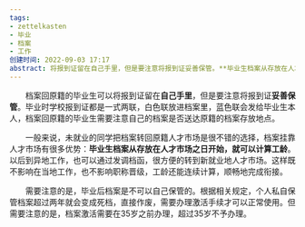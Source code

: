```yaml
---
tags: 
- zettelkasten 
- 毕业
- 档案
- 工作
创建时间: 2022-09-03 17:17
abstract: 将报到证留在自己手里，但是要注意将报到证妥善保管。**毕业生档案从存放在人才市场之日开始，就可以计算工龄**。
---
```


‌‌‌　　档案回原籍的毕业生可以将报到证留在**自己手里**，但是要注意将报到证**妥善保管**。毕业时学校报到证都是一式两联，白色联放进档案里，蓝色联会发给毕业生本人，档案回原籍的毕业生需要注意自己的档案是否送达原籍的档案存放地点。

‌‌‌　　一般来说，未就业的同学把档案转回原籍人才市场是很不错的选择，档案挂靠人才市场有很多优势：**毕业生档案从存放在人才市场之日开始，就可以计算工龄**。以后到异地工作，也可以通过发调档函，很方便的转到新就业地人才市场。这样既不影响在当地工作，也不影响职称晋级，工龄还能连续计算，顺畅地完成衔接。

‌‌‌　　需要注意的是，毕业后档案是不可以自己保管的。根据相关规定，个人私自保管档案超过两年就会变成死档，直接作废，需要办理激活手续才可以正常使用。但需要注意的是，档案激活需要在35岁之前办理，超过35岁不予办理。